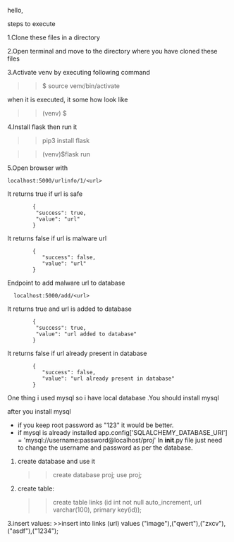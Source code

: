 hello,

steps to execute

1.Clone these files in a directory

2.Open terminal and move to the directory where you have cloned these files

3.Activate venv by executing following command 
   >> $ source venv/bin/activate 
   
  when it is executed, it some how look like 
   
   >> (venv) $

4.Install flask then run it
   >> pip3 install flask
   
   >> (venv)$flask run

5.Open browser with 

    localhost:5000/urlinfo/1/<url>
 It returns true if url is safe
 
            {
             "success": true, 
             "value": "url"
            }
            
 It returns false if url is malware url
            
            {
               "success": false, 
               "value": "url"
            }
  
 Endpoint to add malware url to database
      
      localhost:5000/add/<url>
 It returns true and url is added to database
            
            {
             "success": true, 
             "value": "url added to database"
            }
            
 It returns false if url already present in database
            
            {
               "success": false, 
               "value": "url already present in database"
            }

One thing i used mysql so i have local database .You should install mysql

after you install mysql
* if you keep root password as "123" it would be better.
* if mysql is already installed 
    app.config['SQLALCHEMY_DATABASE_URI'] = 'mysql://username:password@localhost/proj'
  In __init__.py file just need to change the username and password as per the database. 
1. create database and use it
      >>create database proj;
      >>use proj;

2. create table:
      >>create table links (id int not null auto_increment, url varchar(100),  primary key(id));

3.insert values:
      >>insert into links (url) values ("image"),("qwert"),("zxcv"),("asdf"),("1234");
